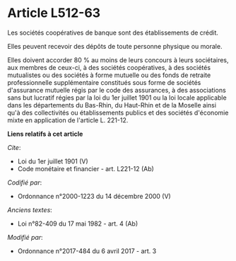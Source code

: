 # Article L512-63

Les sociétés coopératives de banque sont des établissements de crédit. 

Elles peuvent recevoir des dépôts de toute personne physique ou morale. 

Elles doivent accorder 80 % au moins de leurs concours à leurs sociétaires, aux membres de ceux-ci, à des sociétés
coopératives, à des sociétés mutualistes ou des sociétés à forme mutuelle ou des fonds de retraite professionnelle
supplémentaire constitués sous forme de sociétés d'assurance mutuelle régis par le code des assurances, à des associations
sans but lucratif régies par la loi du 1er juillet 1901 ou la loi locale applicable dans les départements du Bas-Rhin, du
Haut-Rhin et de la Moselle ainsi qu'à des collectivités ou établissements publics et des sociétés d'économie mixte en
application de l'article L. 221-12.

**Liens relatifs à cet article**

_Cite_:

  - Loi du 1er juillet 1901 (V)
  - Code monétaire et financier - art. L221-12 (Ab)

_Codifié par_:

  - Ordonnance n°2000-1223 du 14 décembre 2000 (V)

_Anciens textes_:

  - Loi n°82-409 du 17 mai 1982 - art. 4 (Ab)

_Modifié par_:

  - Ordonnance n°2017-484 du 6 avril 2017 - art. 3
